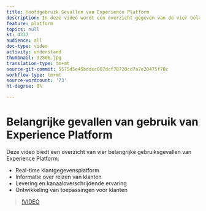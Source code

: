```yaml
---
title: Hoofdgebruik Gevallen van Experience Platform
description: In deze video wordt een overzicht gegeven van de vier belangrijkste gebruiksgevallen van Adobe Experience Platform&mdash;real-time platform voor klantgegevens, intelligentie van het klantentransport, levering en kanaalervaring, en de ontwikkeling van toepassingen voor klantenervaring.
feature: platform
topics: null
kt: 4337
audience: all
doc-type: video
activity: understand
thumbnail: 32806.jpg
translation-type: tm+mt
source-git-commit: 5575d5e45bddcc007dcf78720cd7a7e20475f78c
workflow-type: tm+mt
source-wordcount: '73'
ht-degree: 0%

---
```



# Belangrijke gevallen van gebruik van Experience Platform

Deze video biedt een overzicht van vier belangrijke gebruiksgevallen van Experience Platform:

* Real-time klantgegevensplatform
* Informatie over reizen van klanten
* Levering en kanaaloverschrijdende ervaring
* Ontwikkeling van toepassingen voor klanten

>[!VIDEO](https://video.tv.adobe.com/v/32806?quality=12&learn=on)